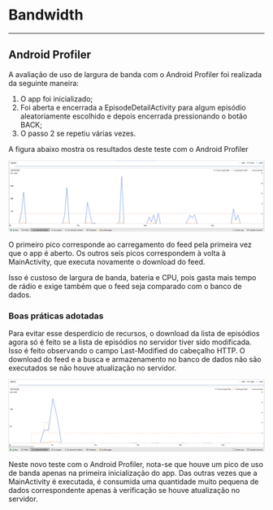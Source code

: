 # Bandwidth

----
## Android Profiler
A avaliação de uso de largura de banda com o Android Profiler foi realizada da seguinte maneira:

1. O app foi inicializado;
2. Foi aberta e encerrada a EpisodeDetailActivity para algum episódio aleatoriamente escolhido e depois encerrada pressionando o botão BACK;
3. O passo 2 se repetiu várias vezes.

A figura abaixo mostra os resultados deste teste com o Android Profiler

![Imagem do Android Profiler - Bandwidth](https://github.com/rbs7/Podcast/blob/master/relatorios_assets/AndroidProfilerNet1.png?raw=true)

O primeiro pico corresponde ao carregamento do feed pela primeira vez que o app é aberto. Os outros seis picos correspondem à volta à MainActivity, que executa novamente o download do feed.

Isso é custoso de largura de banda, bateria e CPU, pois gasta mais tempo de rádio e exige também que o feed seja comparado com o banco de dados.

### Boas práticas adotadas

Para evitar esse desperdício de recursos, o download da lista de episódios agora só é feito se a lista de episódios no servidor tiver sido modificada. Isso é feito observando o campo Last-Modified do cabeçalho HTTP. O download do feed e a busca e armazenamento no banco de dados não são executados se não houve atualização no servidor.

![Imagem do Android Profiler - Last-Modified](https://github.com/rbs7/Podcast/blob/master/relatorios_assets/AndroidProfilerNet2.png?raw=true)

Neste novo teste com o Android Profiler, nota-se que houve um pico de uso de banda apenas na primeira inicialização do app. Das outras vezes que a MainActivity é executada, é consumida uma quantidade muito pequena de dados correspondente apenas à verificação se houve atualização no servidor.